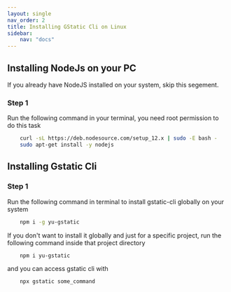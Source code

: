 ```yaml
---
layout: single
nav_order: 2
title: Installing GStatic Cli on Linux
sidebar:
    nav: "docs"
---
```


## Installing NodeJs on your PC

If you already have NodeJS installed on your system, skip this segement.

### Step 1
Run the following command in your terminal, you need root permission to do this task
```bash
    curl -sL https://deb.nodesource.com/setup_12.x | sudo -E bash -
    sudo apt-get install -y nodejs
```

## Installing Gstatic Cli

### Step 1
Run the following command in terminal to install gstatic-cli globally on your system
```bash
    npm i -g yu-gstatic
```
If you don't want to install it globally and just for a specific project, run the following command inside that project directory
```bash
    npm i yu-gstatic
```
and you can access gstatic cli with 
```bash
    npx gstatic some_command
```
